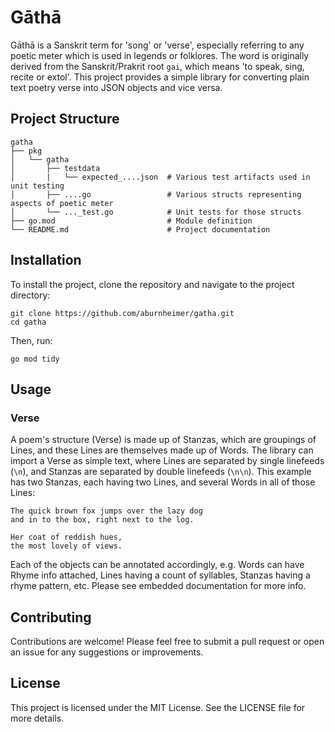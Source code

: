 # Gāthā

Gāthā is a Sanskrit term for 'song' or 'verse', especially referring to any poetic meter which is used in legends or folklores. The word is originally derived from the Sanskrit/Prakrit root `gai`, which means 'to speak, sing, recite or extol'. This project provides a simple library for converting plain text poetry verse into JSON objects and vice versa.

## Project Structure

```
gatha
├── pkg
│   └── gatha
│       ├── testdata
│       |   └── expected_....json  # Various test artifacts used in unit testing
│       ├── ....go                 # Various structs representing aspects of poetic meter
│       └── ..._test.go            # Unit tests for those structs
├── go.mod                         # Module definition
└── README.md                      # Project documentation
```

## Installation

To install the project, clone the repository and navigate to the project directory:

```
git clone https://github.com/aburnheimer/gatha.git
cd gatha
```

Then, run:

```
go mod tidy
```

## Usage

### Verse

A poem's structure (Verse) is made up of Stanzas, which are groupings of Lines, and these Lines are themselves made up of Words. The library can import a Verse as simple text, where Lines are separated by single linefeeds (`\n`), and Stanzas are separated by double linefeeds (`\n\n`). This example has two Stanzas, each having two Lines, and several Words in all of those Lines:

```
The quick brown fox jumps over the lazy dog
and in to the box, right next to the log.

Her coat of reddish hues,
the most lovely of views.
```

Each of the objects can be annotated accordingly, e.g. Words can have Rhyme info attached, Lines having a count of syllables, Stanzas having a rhyme pattern, etc. Please see embedded documentation for more info.

## Contributing

Contributions are welcome! Please feel free to submit a pull request or open an issue for any suggestions or improvements.

## License

This project is licensed under the MIT License. See the LICENSE file for more details.